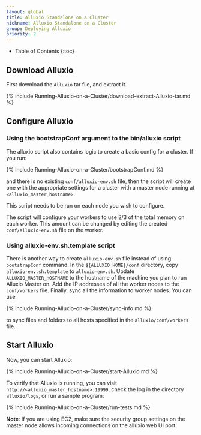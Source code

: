 ```yaml
---
layout: global
title: Alluxio Standalone on a Cluster
nickname: Alluxio Standalone on a Cluster
group: Deploying Alluxio
priority: 2
---
```


* Table of Contents
{:toc}

## Download Alluxio

First download the `Alluxio` tar file, and extract it.

{% include Running-Alluxio-on-a-Cluster/download-extract-Alluxio-tar.md %}

## Configure Alluxio

### Using the bootstrapConf argument to the bin/alluxio script

The alluxio script also contains logic to create a basic config for a cluster. If you run:

{% include Running-Alluxio-on-a-Cluster/bootstrapConf.md %}

and there is no existing `conf/alluxio-env.sh` file, then the script will create one
with the appropriate settings for a cluster with a master node running at `<alluxio_master_hostname>`.

This script needs to be run on each node you wish to configure.

The script will configure your workers to use 2/3 of the total memory on each worker. This amount
can be changed by editing the created `conf/alluxio-env.sh` file on the worker.

### Using alluxio-env.sh.template script

There is another way to create `alluxio-env.sh` file instead of using `bootstrapConf` command.
In the `${ALLUXIO_HOME}/conf` directory, copy `alluxio-env.sh.template` to `alluxio-env.sh`.
Update `ALLUXIO_MASTER_HOSTNAME` to the hostname
of the machine you plan to run Alluxio Master on. Add the IP addresses of all the worker nodes to
the `conf/workers` file. Finally, sync all the information to worker nodes. You can use

{% include Running-Alluxio-on-a-Cluster/sync-info.md %}

to sync files and folders to all hosts specified in the `alluxio/conf/workers` file.

## Start Alluxio

Now, you can start Alluxio:

{% include Running-Alluxio-on-a-Cluster/start-Alluxio.md %}

To verify that Alluxio is running, you can visit `http://<alluxio_master_hostname>:19999`, check the
log in the directory `alluxio/logs`, or run a sample program:

{% include Running-Alluxio-on-a-Cluster/run-tests.md %}

**Note**: If you are using EC2, make sure the security group settings on the master node allows
 incoming connections on the alluxio web UI port.
